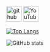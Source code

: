 #

[<img src='https://cdn.jsdelivr.net/npm/simple-icons@3.0.1/icons/github.svg' alt='github' height='40'>](https://github.com/TxtCloudDE)  [<img src='https://cdn.jsdelivr.net/npm/simple-icons@3.0.1/icons/youtube.svg' alt='YouTube' height='40'>](https://www.youtube.com/channel/TxtCloudDE)  

[![Top Langs](https://github-readme-stats.vercel.app/api/top-langs/?username=TxtCloudDE)](https://github.com/anuraghazra/github-readme-stats)

![GitHub stats](https://github-readme-stats.vercel.app/api?username=TxtCloudDE&show_icons=true)  


